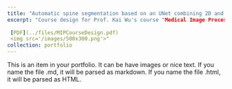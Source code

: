 ```yaml
---
title: "Automatic spine segmentation based on an UNet combining 2D and 3D modules"
excerpt: "Course design for Prof. Kai Wu's course "Medical Image Processing". Using an UNet combining 2D and 3D modules to segment 3D MRI spine images. This design received a score of 98/100. 
 
 [PDF](../files/MIPCourseDesign.pdf)  
 <img src='/images/500x300.png'>"
collection: portfolio
---
```


This is an item in your portfolio. It can be have images or nice text. If you name the file .md, it will be parsed as markdown. If you name the file .html, it will be parsed as HTML. 
